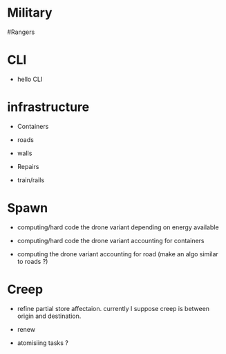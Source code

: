 # Military
#Rangers

# CLI
- hello CLI

# infrastructure
- Containers
- roads
- walls
- Repairs

- train/rails

# Spawn
- computing/hard code the drone variant depending on energy available
- computing/hard code the drone variant accounting for containers 

- computing the drone variant accounting for road (make an algo similar to roads ?)

# Creep
- refine partial store affectaion. currently I suppose creep is between origin and destination.

- renew

- atomisiing tasks ?